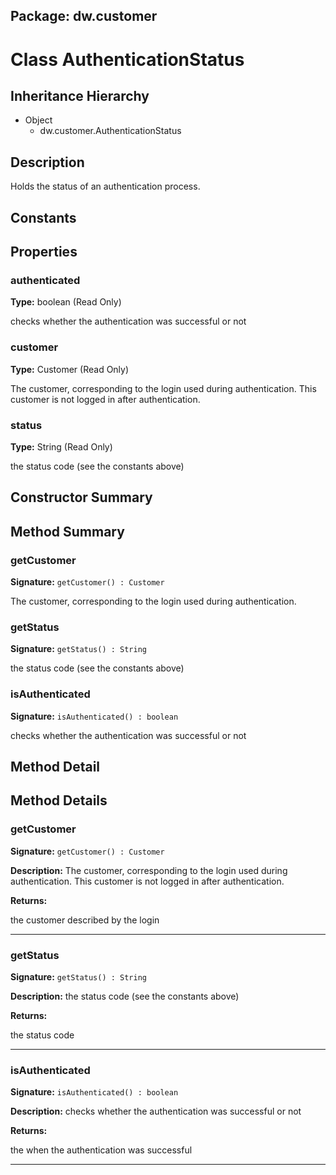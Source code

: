 ## Package: dw.customer

# Class AuthenticationStatus

## Inheritance Hierarchy

- Object
  - dw.customer.AuthenticationStatus

## Description

Holds the status of an authentication process.

## Constants

## Properties

### authenticated

**Type:** boolean (Read Only)

checks whether the authentication was successful or not

### customer

**Type:** Customer (Read Only)

The customer, corresponding to the login used during authentication. This customer is not logged in after authentication.

### status

**Type:** String (Read Only)

the status code (see the constants above)

## Constructor Summary

## Method Summary

### getCustomer

**Signature:** `getCustomer() : Customer`

The customer, corresponding to the login used during authentication.

### getStatus

**Signature:** `getStatus() : String`

the status code (see the constants above)

### isAuthenticated

**Signature:** `isAuthenticated() : boolean`

checks whether the authentication was successful or not

## Method Detail

## Method Details

### getCustomer

**Signature:** `getCustomer() : Customer`

**Description:** The customer, corresponding to the login used during authentication. This customer is not logged in after authentication.

**Returns:**

the customer described by the login

---

### getStatus

**Signature:** `getStatus() : String`

**Description:** the status code (see the constants above)

**Returns:**

the status code

---

### isAuthenticated

**Signature:** `isAuthenticated() : boolean`

**Description:** checks whether the authentication was successful or not

**Returns:**

the when the authentication was successful

---